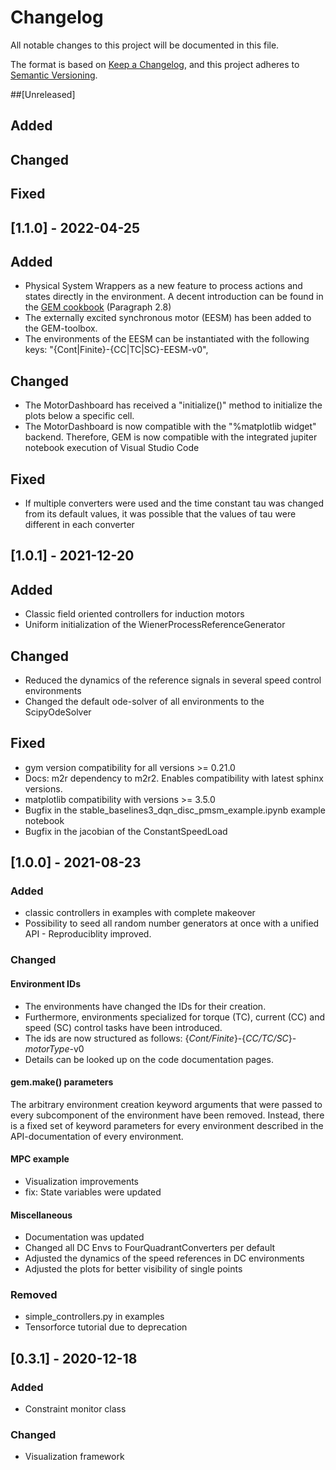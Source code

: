 # Changelog
All notable changes to this project will be documented in this file.

The format is based on [Keep a Changelog](https://keepachangelog.com/en/1.0.0/),
and this project adheres to [Semantic Versioning](https://semver.org/spec/v2.0.0.html).

##[Unreleased]
## Added

## Changed

## Fixed

## [1.1.0] - 2022-04-25
## Added
- Physical System Wrappers as a new feature to process actions and states directly in the environment. A decent introduction can be found in the [GEM cookbook](https://github.com/upb-lea/gym-electric-motor/blob/nightly/examples/environment_features/GEM_cookbook.ipynb) (Paragraph 2.8)
- The externally excited synchronous motor (EESM) has been added to the GEM-toolbox. 
- The environments of the EESM can be instantiated with the following keys: "{Cont|Finite}-{CC|TC|SC}-EESM-v0",

## Changed
- The MotorDashboard has received a "initialize()" method to initialize the plots below a specific cell.
- The MotorDashboard is now compatible with the "%matplotlib widget" backend. Therefore, GEM is now compatible with the integrated jupiter notebook execution of Visual Studio Code

## Fixed
- If multiple converters were used and the time constant tau was changed from its default values, it was possible that the values of tau were different in each converter


## [1.0.1] - 2021-12-20
## Added
- Classic field oriented controllers for induction motors
- Uniform initialization of the WienerProcessReferenceGenerator

## Changed
- Reduced the dynamics of the reference signals in several speed control environments
- Changed the default ode-solver of all environments to the ScipyOdeSolver

## Fixed
- gym version compatibility for all versions >= 0.21.0
- Docs: m2r dependency to m2r2. Enables compatibility with latest sphinx versions.
- matplotlib compatibility with versions >= 3.5.0
- Bugfix in the stable_baselines3_dqn_disc_pmsm_example.ipynb example notebook
- Bugfix in the jacobian of the ConstantSpeedLoad

## [1.0.0] - 2021-08-23
### Added
- classic controllers in examples with complete makeover
- Possibility to seed all random number generators at once with a unified API - Reproduciblity improved.

### Changed
#### Environment IDs
- The environments have changed the IDs for their creation. 
- Furthermore, environments specialized for torque (TC), current (CC) and speed (SC) control tasks have been introduced.
- The ids are now structured as follows:
{_Cont/Finite_}-{_CC/TC/SC_}-_motorType_-v0
- Details can be looked up on the code documentation pages.
#### gem.make() parameters
The arbitrary environment creation keyword arguments that were passed to every subcomponent of the environment
have been removed. Instead, there is a fixed set of keyword parameters for every environment described in the 
API-documentation of every environment.

#### MPC example
- Visualization improvements
- fix: State variables were updated

#### Miscellaneous
- Documentation was updated
- Changed all DC Envs to FourQuadrantConverters per default
- Adjusted the dynamics of the speed references in DC environments
- Adjusted the plots for better visibility of single points


### Removed
- simple_controllers.py in examples
- Tensorforce tutorial due to deprecation


## [0.3.1] - 2020-12-18
### Added
- Constraint monitor class

### Changed
- Visualization framework
